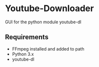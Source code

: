 # Youtube-Downloader
GUI for the python module youtube-dl

## Requirements
* FFmpeg installed and added to path
* Python 3.x
* youtube-dl


